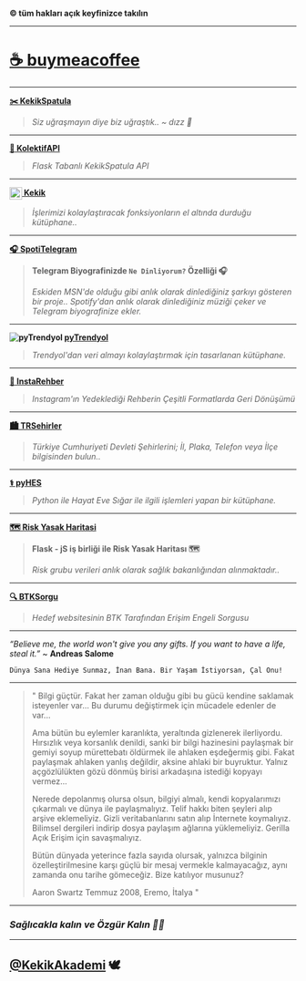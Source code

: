**© tüm hakları açık keyfinizce takılın**

* * *

# **[☕️ buymeacoffee](./Kahve.md)**

* * *

**[✂️ KekikSpatula](./KekikSpatula)**

> *Siz uğraşmayın diye biz uğraştık.. ~ dızz 🐍*

* * *

**[🚀 KolektifAPI](./KolektifAPI)**

> *Flask Tabanlı KekikSpatula API*

* * *

**[<img src="https://www.akashtrehan.com/assets/images/emoji/terminal.png" height="22" align="center"> Kekik](./Kekik)**

> *İşlerimizi kolaylaştıracak fonksiyonların el altında durduğu kütüphane..*

* * *

**[🎧 SpotiTelegram](./SpotiTelegram)**

> **Telegram Biyografinizde `Ne Dinliyorum?` Özelliği 🎧**
>
> *Eskiden MSN'de olduğu gibi anlık olarak dinlediğiniz şarkıyı gösteren bir proje..*
*Spotify'dan anlık olarak dinlediğiniz müziği çeker ve Telegram biyografinize ekler.*

* * *

**![pyTrendyol](https://cdn.dsmcdn.com/web/production/favicon.ico) [pyTrendyol](./pyTrendyol)**

> *Trendyol'dan veri almayı kolaylaştırmak için tasarlanan kütüphane.*

* * *

**[📖 InstaRehber](./InstaRehber)**

> *Instagram'ın Yedeklediği Rehberin Çeşitli Formatlarda Geri Dönüşümü*

* * *

**[🏙️ TRSehirler](./TRSehirler)**

> *Türkiye Cumhuriyeti Devleti Şehirlerini; İl, Plaka, Telefon veya İlçe bilgisinden bulun..*

* * *

**[⚕ pyHES](./pyHES)**

> *Python ile Hayat Eve Sığar ile ilgili işlemleri yapan bir kütüphane.*

* * *

**[🗺️ Risk Yasak Haritasi](./Risk-Yasak_Haritasi)**

> **Flask - jS iş birliği ile Risk Yasak Haritası 🗺**
>
> *Risk grubu verileri anlık olarak sağlık bakanlığından alınmaktadır..*

* * *

**[🔍 BTKSorgu](./BTKSorgu)**

> *Hedef websitesinin BTK Tarafından Erişim Engeli Sorgusu*

* * *

*“Believe me, the world won't give you any gifts. If you want to have a life, steal it.”* ~ **Andreas Salome**

`Dünya Sana Hediye Sunmaz, İnan Bana. Bir Yaşam İstiyorsan, Çal Onu!`

* * *

> " Bilgi güçtür. Fakat her zaman olduğu gibi bu gücü kendine saklamak
> isteyenler var... Bu durumu değiştirmek için mücadele edenler de
> var...
> 
> Ama bütün bu eylemler karanlıkta, yeraltında gizlenerek ilerliyordu.
> Hırsızlık veya korsanlık denildi, sanki bir bilgi hazinesini paylaşmak
> bir gemiyi soyup mürettebatı öldürmek ile ahlaken eşdeğermiş gibi.
> Fakat paylaşmak ahlaken yanlış değildir, aksine ahlaki bir buyruktur.
> Yalnız açgözlülükten gözü dönmüş birisi arkadaşına istediği kopyayı
> vermez...
> 
> Nerede depolanmış olursa olsun, bilgiyi almalı, kendi kopyalarımızı
> çıkarmalı ve dünya ile paylaşmalıyız. Telif hakkı biten şeyleri alıp
> arşive eklemeliyiz. Gizli veritabanlarını satın alıp İnternete
> koymalıyız. Bilimsel dergileri indirip dosya paylaşım ağlarına
> yüklemeliyiz. Gerilla Açık Erişim için savaşmalıyız.
> 
> Bütün dünyada yeterince fazla sayıda olursak, yalnızca bilginin
> özelleştirilmesine karşı güçlü bir mesaj vermekle kalmayacağız, aynı
> zamanda onu tarihe gömeceğiz. Bize katılıyor musunuz?
> 
> Aaron Swartz Temmuz 2008, Eremo, İtalya "

* * *

### *Sağlıcakla kalın ve Özgür Kalın ✌🏼*

* * *

## [@KekikAkademi](https://t.me/KekikAkademi) 🕊
